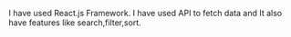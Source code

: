 I have used React.js Framework. I have used API to fetch data and It also have features like search,filter,sort.
